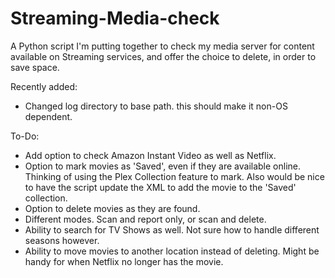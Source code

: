 Streaming-Media-check
=====================

A Python script I'm putting together to check my media server for content available on Streaming services, and offer the choice to delete, in order to save space.

Recently added:
- Changed log directory to base path. this should make it non-OS dependent.

To-Do:
- Add option to check Amazon Instant Video as well as Netflix.
- Option to mark movies as 'Saved', even if they are available online. Thinking of using the Plex Collection feature to mark. Also would be nice to have the script update the XML to add the movie to the 'Saved' collection.
- Option to delete movies as they are found.
- Different modes. Scan and report only, or scan and delete.
- Ability to search for TV Shows as well. Not sure how to handle different seasons however.
- Ability to move movies to another location instead of deleting. Might be handy for when Netflix no longer has the movie.

